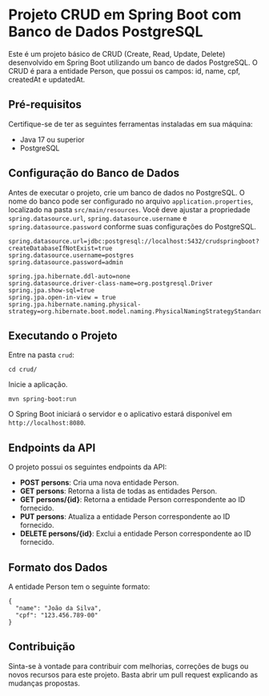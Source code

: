 # Projeto CRUD em Spring Boot com Banco de Dados PostgreSQL

Este é um projeto básico de CRUD (Create, Read, Update, Delete) desenvolvido em Spring Boot utilizando um banco de dados PostgreSQL. O CRUD é para a entidade Person, que possui os campos: id, name, cpf, createdAt e updatedAt.

## Pré-requisitos

Certifique-se de ter as seguintes ferramentas instaladas em sua máquina:

- Java 17 ou superior
- PostgreSQL

## Configuração do Banco de Dados

Antes de executar o projeto, crie um banco de dados no PostgreSQL. O nome do banco pode ser configurado no arquivo `application.properties`, localizado na pasta `src/main/resources`. Você deve ajustar a propriedade `spring.datasource.url`, `spring.datasource.username` e `spring.datasource.password` conforme suas configurações do PostgreSQL.

```
spring.datasource.url=jdbc:postgresql://localhost:5432/crudspringboot?createDatabaseIfNotExist=true
spring.datasource.username=postgres
spring.datasource.password=admin

spring.jpa.hibernate.ddl-auto=none
spring.datasource.driver-class-name=org.postgresql.Driver
spring.jpa.show-sql=true
spring.jpa.open-in-view = true
spring.jpa.hibernate.naming.physical-strategy=org.hibernate.boot.model.naming.PhysicalNamingStrategyStandardImpl
```

## Executando o Projeto

Entre na pasta  `crud`:

```
cd crud/
```

Inicie a aplicação.

```
mvn spring-boot:run
```

O Spring Boot iniciará o servidor e o aplicativo estará disponível em `http://localhost:8080`.

## Endpoints da API

O projeto possui os seguintes endpoints da API:

- **POST persons**: Cria uma nova entidade Person.
- **GET persons**: Retorna a lista de todas as entidades Person.
- **GET persons/{id}**: Retorna a entidade Person correspondente ao ID fornecido.
- **PUT persons**: Atualiza a entidade Person correspondente ao ID fornecido.
- **DELETE persons/{id}**: Exclui a entidade Person correspondente ao ID fornecido.

## Formato dos Dados

A entidade Person tem o seguinte formato:

```
{
  "name": "João da Silva",
  "cpf": "123.456.789-00"
}
```

## Contribuição

Sinta-se à vontade para contribuir com melhorias, correções de bugs ou novos recursos para este projeto. Basta abrir um pull request explicando as mudanças propostas.
